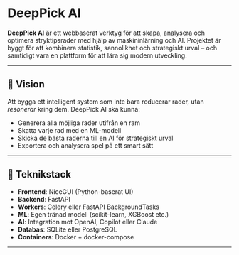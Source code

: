 # DeepPick AI

**DeepPick AI** är ett webbaserat verktyg för att skapa, analysera och optimera stryktipsrader med hjälp av maskininlärning och AI. Projektet är byggt för att kombinera statistik, sannolikhet och strategiskt urval – och samtidigt vara en plattform för att lära sig modern utveckling.

---

## 🚀 Vision

Att bygga ett intelligent system som inte bara reducerar rader, utan *resonerar* kring dem. DeepPick AI ska kunna:
- Generera alla möjliga rader utifrån en ram
- Skatta varje rad med en ML-modell
- Skicka de bästa raderna till en AI för strategiskt urval
- Exportera och analysera spel på ett smart sätt

---

## 🧱 Teknikstack

- **Frontend**: NiceGUI (Python-baserat UI)
- **Backend**: FastAPI
- **Workers**: Celery eller FastAPI BackgroundTasks
- **ML**: Egen tränad modell (scikit-learn, XGBoost etc.)
- **AI**: Integration mot OpenAI, Copilot eller Claude
- **Databas**: SQLite eller PostgreSQL
- **Containers**: Docker + docker-compose

---


